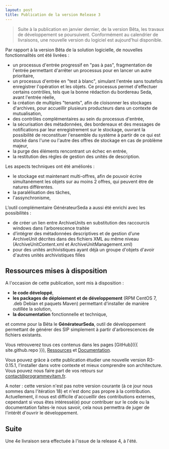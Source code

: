 ```yaml
---
layout: post
title: Publication de la version Release 3
---
```


> Suite à la publication en janvier dernier, de la version Bêta, les travaux de développement se poursuivent. Conformément au calendrier de livraisons, une nouvelle version du logiciel est aujourd'hui disponible.

Par rapport à la version Bêta de la solution logicielle, de nouvelles fonctionnalités ont été livrées : 

* un processus d'entrée progressif en "pas à pas", fragmentation de l'entrée permettant d'arrêter un processus pour en lancer un autre prioritaire,
* un processus d'entrée en "test à blanc", simulant l'entrée sans toutefois enregistrer l'opération et les objets. Ce processus permet d'effectuer certains contrôles, tels que la bonne rédaction du bordereau Seda, avant l'entrée réelle,
* la création de multiples "tenants", afin de cloisonner les stockages d'archives, pour accueillir plusieurs producteurs dans un contexte de mutualisation,
* des contrôles complémentaires au sein du processus d'entrée,
* la sécurisation des métadonnées, des bordereaux et des messages de notifications par leur enregistrement sur le stockage, ouvrant la possibilité de reconstituer l'ensemble du système à partir de ce qui est stocké dans l'une ou l'autre des offres de stockage en cas de problème majeur,
* la purge des éléments rencontrant un échec en entrée,
* la restitution des règles de gestion des unités de description.

Les aspects techniques ont été améliorés : 
* le stockage est maintenant multi-offres, afin de pouvoir écrire simultanément les objets sur au moins 2 offres, qui peuvent être de natures différentes.
* la paralélisation des tâches,
* l'assynchronisme,

L’outil complémentaire GénérateurSeda a aussi été enrichi avec les possibilités :
* de créer un lien entre ArchiveUnits en substitution des raccourcis windows dans l’arborescence traitée
* d’intégrer des métadonnées descriptives et de gestion d’une ArchiveUnit décrites dans des fichiers XML au même niveau (ArchiveUnitContent.xml et ArchiveUnitManagement.xml)
* pour des unités archivistiques ayant déjà un groupe d'objets d'avoir d'autres unités archivistiques filles


## Ressources mises à disposition

A l'occasion de cette publication, sont mis à disposition :

* **le code développé**,
* **les packages de déploiement et de développement** (RPM CentOS 7, .deb Debian et paquets Maven) permettant d'installer de manière outillée la solution,
* **la documentation** fonctionnelle et technique,

et comme pour la Bêta le **GénérateurSeda**, outil de développement permettant de générer
 des SIP simplement à partir d'arborescences de fichiers existants.

Vous retrouverez tous ces contenus dans les pages [GitHub]({{ site.github.repo }}), 
[Ressources](/pages/ressources) et [Documentation](/pages/documentation).

Vous pouvez grâce à cette publication étudier une nouvelle version R3-0.15.1, l'installer 
dans votre contexte et mieux comprendre son architecture. 
Vous pouvez nous faire part de vos retours sur 
<a href="mailto:contact@programmevitam.fr">contact@programmevitam.fr</a>. 

A noter : cette version n'est pas notre version courante (à ce jour nous sommes dans 
l'itération 18) et n'est donc pas propre à la contribution. Actuellement, il nous est difficile d'accueillir des contributions externes, cependant si vous êtes intéressé(e) pour 
contribuer sur le code ou la documentation faites-le nous savoir, cela nous permettra 
de juger de l'intérêt d'ouvrir le développement.

## Suite

Une 4e livraison sera effectuée à l'issue de la release 4, à l'été.